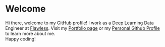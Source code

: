 # Welcome

Hi there, welcome to my GitHub profile!
I work as a Deep Learning Data Engineer at [Flawless](https://flawlessai.com/).
Visit my [Portfolio page](https://quintenroets.com "Learn more about me!") or my [Personal Github Profile](https://github.com/quintenroets) to learn more about me.<br>
Happy coding!
